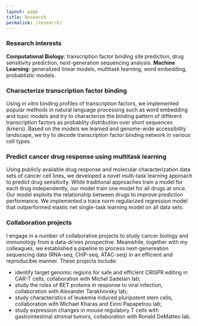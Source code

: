 ```yaml
---
layout: page
title: Research
permalink: /research/
---
```

### Research interests
**Computational Biology**: transcription factor binding site prediction, drug sensitivity prediction, next-generation sequencing analysis.
**Machine Learning**: generalized linear models, multitask learning, word embedding, probablistic models.

### Characterize transcription factor binding
Using *in vitro* binding profiles of transcription factors, we implemented popular methods in natural language processing such as word embedding and topic models and try to characterize the binding pattern of different transcription factors as probablity distribution over short sequences (kmers). Based on the models we learned and genome-wide accessibility landscape, we try to decode transcription factor binding network in various cell types. 

### Predict cancer drug response using multitask learning
Using publicly available drug response and molecular characterization data sets of cancer cell lines, we developed a novel multi-task learning approach to predict drug sensitivity. While traditional approaches train a model for each drug independently, our model train one model for all drugs at once. Our model exploits the relationship between drugs to improve prediction performance. We implemented a trace norm regularized regression model that outperformed elastic net single-task learning model on all data sets.

### Collaboration projects
I engage in a number of collaborative projects to study cancer biology and immunology from a data-driven prospective. Meanwhile, together with my colleagues, we established a pipeline to process next-genereation sequencing data (RNA-seq, ChIP-seq, ATAC-seq) in an efficient and reproducible manner. These projects include: 
* identify target genomic regions for safe and efficient CRISPR editing in CAR-T cells, collaboration with Michel Sadelain lab;
* study the roles of BET proteins in response to viral infection, collaboration with Alexander Tarakhovsky lab;
* study characteristics of leukemia induced pluripotent stem cells, collaboration with Michael Kharas and Eirini Papapetrou lab;
* study expression changes in mouse regulatory T cells with gastrointestinal stromal tumors, collaboration with Ronald DeMatteo lab. 
